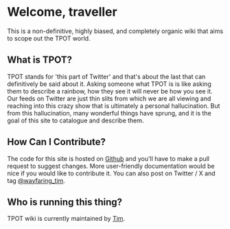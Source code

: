 # Welcome, traveller

This is a non-definitive, highly biased, and completely organic wiki that aims to scope out the TPOT world.

## What is TPOT?

TPOT stands for 'this part of Twitter' and that's about the last that can definitively be said about it. Asking someone what TPOT is is like asking them to describe a rainbow, how they see it will never be how you see it. Our feeds on Twitter are just thin slits from which we are all viewing and reaching into this crazy show that is ultimately a personal hallucination. But from this hallucination, many wonderful things have sprung, and it is the goal of this site to catalogue and describe them.

## How Can I Contribute?

The code for this site is hosted on [Github](https://github.com/timothyylim/tpot-wiki) and you'll have to make a pull request to suggest changes. More user-friendly documentation would be nice if you would like to contribute it. You can also post on Twitter / X and tag [@wayfaring_tim](https://twitter.com/wayfaring_tim). 

## Who is running this thing?

TPOT wiki is currently maintained by [Tim](https://timothylim.is).

